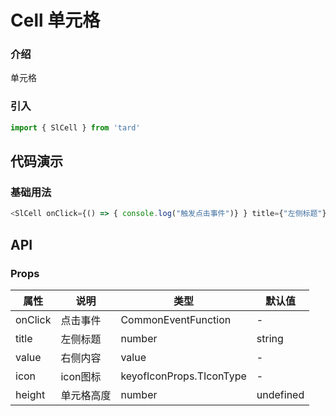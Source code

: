 # Cell 单元格
### 介绍
单元格
### 引入
```js
import { SlCell } from 'tard'
```
## 代码演示
### 基础用法
```js
<SlCell onClick={() => { console.log("触发点击事件")} } title={"左侧标题"} value={"右侧内容"}/>
```

## API
### Props
|  属性   | 说明  | 类型 | 默认值 |
|  ----  | ----  | ---- | ---- |
| onClick | 点击事件 | CommonEventFunction | - |
| title | 左侧标题 | number|string | - |
| value | 右侧内容 | value | - |
| icon | icon图标 | keyofIconProps.TIconType | - |
| height | 单元格高度 | number|undefined | - |
